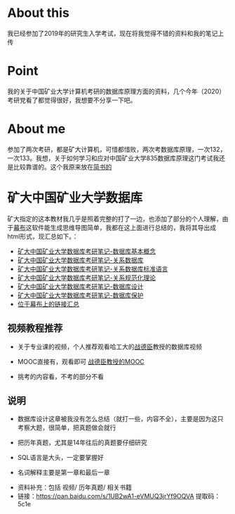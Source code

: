 # About this

我已经参加了2019年的研究生入学考试，现在将我觉得不错的资料和我的笔记上传

# Point

我的关于中国矿业大学计算机考研的数据库原理方面的资料，几个今年（2020）考研党看了都觉得很好，我想要不分享一下吧。

# About me

参加了两次考研，都是矿大计算机，可惜都惜败，两次考数据库原理，一次132，一次133。我想，关于如何学习和应对中国矿业大学835数据库原理这门考试我还是比较靠谱的。这个我原来放在[简书的](https://www.jianshu.com/p/4c521333655b)





# 矿大中国矿业大学数据库

矿大指定的这本教材我几乎是照着完整的打了一边，也添加了部分的个人理解，由于[幕布](https://mubu.com/)这软件能生成思维导图简单，我都在这上面进行总结的，我将其导出成html形式，现汇总如下。：

- [矿大中国矿业大学数据库考研笔记-数据库基本概念](https://mindayao.github.io/NEEP/CUMT_DB-NEEP/矿大数据库考研笔记-1.数据库基本概念.html)
- [矿大中国矿业大学数据库考研笔记-关系数据库](https://mindayao.github.io/NEEP/CUMT_DB-NEEP/矿大数据库考研笔记-2.关系数据库.html)
- [矿大中国矿业大学数据库考研笔记-关系数据库标准语言](https://mindayao.github.io/NEEP/CUMT_DB-NEEP/矿大数据库考研笔记-3.关系数据库标准语言.html)
- [矿大中国矿业大学数据库考研笔记-关系规范化理论](https://mindayao.github.io/NEEP/CUMT_DB-NEEP/矿大数据库考研笔记-4.关系规范化理论.html)
- [矿大中国矿业大学数据库考研笔记-数据库设计](https://mindayao.github.io/NEEP/CUMT_DB-NEEP/矿大数据库考研笔记-5.数据库设计.html)
- [矿大中国矿业大学数据库考研笔记-数据库保护](https://mindayao.github.io/NEEP/CUMT_DB-NEEP/矿大数据库考研笔记-6.数据库保护.html)
- [位于幕布上的链接汇总](https://mindayao.github.io/NEEP/CUMT_DB-NEEP/mubu_nav.md)


## 视频教程推荐

- 关于专业课的视频，个人推荐观看哈工大的[战德臣](http://homepage.hit.edu.cn/zhandechen)教授的数据库视频

- MOOC直接有，观看即可 [战德臣教授的MOOC](https://www.icourse163.org/u/981194?userId=1507001&_trace_c_p_k2_=26e0e9de55344c9f90aef03849ad08d4)

- 挑考的内容看，不考的部分不看

  

## 说明

- 数据库设计这章被我没有怎么总结（就打一些，内容不全），主要是因为这只考察大题，很简单，把真题做会就行

- 把历年真题，尤其是14年往后的真题要仔细研究

- SQL语言是大头，一定要掌握好 

- 名词解释主要是第一章和最后一章

  

* 资料补充：包括 视频/ 历年真题/ 相关书籍
* 链接：https://pan.baidu.com/s/1UB2wA1-eVMUQ3jrYf9OQVA  提取码：5c1e 
